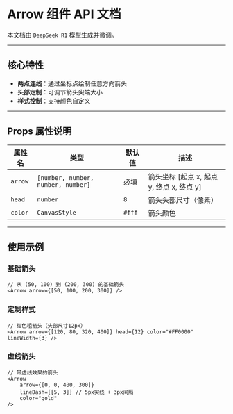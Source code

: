 # Arrow 组件 API 文档

本文档由 `DeepSeek R1` 模型生成并微调。

---

## 核心特性

-   **两点连线**：通过坐标点绘制任意方向箭头
-   **头部定制**：可调节箭头尖端大小
-   **样式控制**：支持颜色自定义

---

## Props 属性说明

| 属性名  | 类型                               | 默认值 | 描述                                      |
| ------- | ---------------------------------- | ------ | ----------------------------------------- |
| `arrow` | `[number, number, number, number]` | 必填   | 箭头坐标 [起点 x, 起点 y, 终点 x, 终点 y] |
| `head`  | `number`                           | `8`    | 箭头头部尺寸（像素）                      |
| `color` | `CanvasStyle`                      | `#fff` | 箭头颜色                                  |

---

## 使用示例

### 基础箭头

```tsx
// 从 (50, 100) 到 (200, 300) 的基础箭头
<Arrow arrow={[50, 100, 200, 300]} />
```

### 定制样式

```tsx
// 红色粗箭头（头部尺寸12px）
<Arrow arrow={[120, 80, 320, 400]} head={12} color="#FF0000" lineWidth={3} />
```

### 虚线箭头

```tsx
// 带虚线效果的箭头
<Arrow
    arrow={[0, 0, 400, 300]}
    lineDash={[5, 3]} // 5px实线 + 3px间隔
    color="gold"
/>
```
